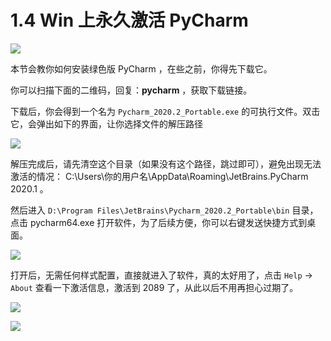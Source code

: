 # 1.4 Win 上永久激活 PyCharm

![](http://image.iswbm.com/20200804124133.png)

本节会教你如何安装绿色版 PyCharm ，在些之前，你得先下载它。

你可以扫描下面的二维码，回复：**pycharm**  ，获取下载链接。



下载后，你会得到一个名为 `Pycharm_2020.2_Portable.exe` 的可执行文件。双击它，会弹出如下的界面，让你选择文件的解压路径

![](http://image.iswbm.com/20200822201001.png)



解压完成后，请先清空这个目录（如果没有这个路径，跳过即可），避免出现无法激活的情况： C:\Users\你的用户名\AppData\Roaming\JetBrains\.PyCharm 2020.1 。

然后进入 `D:\Program Files\JetBrains\Pycharm_2020.2_Portable\bin` 目录，点击 pycharm64.exe 打开软件，为了后续方便，你可以右键发送快捷方式到桌面。

![](http://image.iswbm.com/20200822202044.png)

打开后，无需任何样式配置，直接就进入了软件，真的太好用了，点击 `Help` -> `About` 查看一下激活信息，激活到 2089 了，从此以后不用再担心过期了。

![](http://image.iswbm.com/20200822201928.png)





![](http://image.iswbm.com/20200607174235.png)